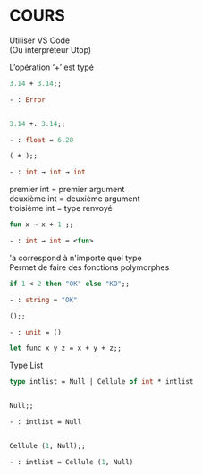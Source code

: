 # COURS

Utiliser VS Code  
(Ou interpréteur Utop)  

L’opération ‘+’ est typé

```ocaml
3.14 + 3.14;;

- : Error


3.14 +. 3.14;;

- : float = 6.28
```

```ocaml
( + );;

- : int → int → int
```

premier int = premier argument  
deuxième int = deuxième argument  
troisième int = type renvoyé  

```ocaml
fun x → x + 1 ;;

- : int → int = <fun>
```

'a correspond à n'importe quel type  
Permet de faire des fonctions polymorphes

```ocaml
if 1 < 2 then "OK" else "KO";;

- : string = "OK"
```

```ocaml
();;

- : unit = ()
```

```ocaml
let func x y z = x + y + z;;
```

Type List
```ocaml
type intlist = Null | Cellule of int * intlist


Null;;

- : intlist = Null


Cellule (1, Null);;

- : intlist = Cellule (1, Null)
```